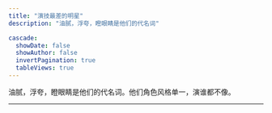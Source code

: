 ```yaml
---
title: "演技最差的明星"
description: "油腻，浮夸，瞪眼睛是他们的代名词"

cascade:
  showDate: false
  showAuthor: false
  invertPagination: true
  tableViews: true
---
```


油腻，浮夸，瞪眼睛是他们的代名词。他们角色风格单一，演谁都不像。

---
